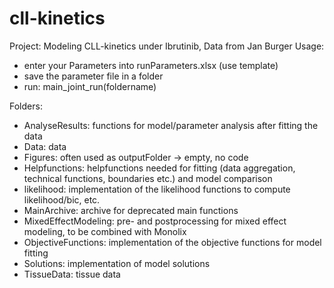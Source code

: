 # cll-kinetics

Project: Modeling CLL-kinetics under Ibrutinib, Data from Jan Burger
Usage: 
- enter your Parameters into runParameters.xlsx (use template)
- save the parameter file in a folder 
- run: main_joint_run(foldername)

Folders:
- AnalyseResults: functions for model/parameter analysis after fitting the data
- Data: data
- Figures: often used as outputFolder -> empty, no code
- Helpfunctions: helpfunctions needed for fitting (data aggregation, technical functions, boundaries etc.) and model comparison
- likelihood: implementation of the likelihood functions to compute likelihood/bic, etc.
- MainArchive: archive for deprecated main functions
- MixedEffectModeling: pre- and postprocessing for mixed effect modeling, to be combined with Monolix
- ObjectiveFunctions: implementation of the objective functions for model fitting
- Solutions: implementation of model solutions
- TissueData: tissue data
